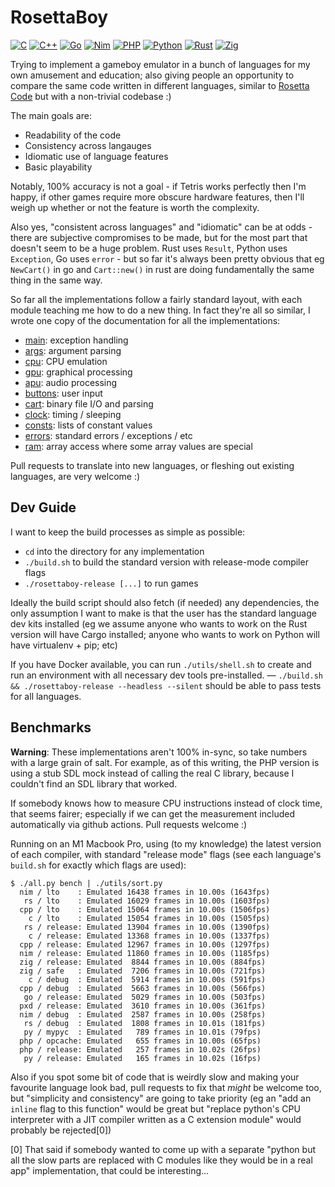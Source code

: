 RosettaBoy
==========

[![C](https://github.com/shish/rosettaboy/actions/workflows/c.yml/badge.svg)](https://github.com/shish/rosettaboy/actions/workflows/c.yml)
[![C++](https://github.com/shish/rosettaboy/actions/workflows/cpp.yml/badge.svg)](https://github.com/shish/rosettaboy/actions/workflows/cpp.yml)
[![Go](https://github.com/shish/rosettaboy/actions/workflows/go.yml/badge.svg)](https://github.com/shish/rosettaboy/actions/workflows/go.yml)
[![Nim](https://github.com/shish/rosettaboy/actions/workflows/nim.yml/badge.svg)](https://github.com/shish/rosettaboy/actions/workflows/nim.yml)
[![PHP](https://github.com/shish/rosettaboy/actions/workflows/php.yml/badge.svg)](https://github.com/shish/rosettaboy/actions/workflows/php.yml)
[![Python](https://github.com/shish/rosettaboy/actions/workflows/py.yml/badge.svg)](https://github.com/shish/rosettaboy/actions/workflows/py.yml)
[![Rust](https://github.com/shish/rosettaboy/actions/workflows/rs.yml/badge.svg)](https://github.com/shish/rosettaboy/actions/workflows/rs.yml)
[![Zig](https://github.com/shish/rosettaboy/actions/workflows/zig.yml/badge.svg)](https://github.com/shish/rosettaboy/actions/workflows/zig.yml)

Trying to implement a gameboy emulator in a bunch of languages for my own
amusement and education; also giving people an opportunity to compare the
same code written in different languages, similar to
[Rosetta Code](https://www.rosettacode.org) but with a non-trivial codebase :)

The main goals are:

- Readability of the code
- Consistency across langauges
- Idiomatic use of language features
- Basic playability

Notably, 100% accuracy is not a goal - if Tetris works perfectly then I'm
happy, if other games require more obscure hardware features, then I'll
weigh up whether or not the feature is worth the complexity.

Also yes, "consistent across languages" and "idiomatic" can be at odds -
there are subjective compromises to be made, but for the most part that
doesn't seem to be a huge problem. Rust uses `Result`, Python uses
`Exception`, Go uses `error` - but so far it's always been pretty obvious
that eg `NewCart()` in go and `Cart::new()` in rust are doing fundamentally
the same thing in the same way.

So far all the implementations follow a fairly standard layout, with each
module teaching me how to do a new thing. In fact they're all so similar,
I wrote one copy of the documentation for all the implementations:

- [main](docs/main.md): exception handling
- [args](docs/args.md): argument parsing
- [cpu](docs/cpu.md): CPU emulation
- [gpu](docs/gpu.md): graphical processing
- [apu](docs/apu.md): audio processing
- [buttons](docs/buttons.md): user input
- [cart](docs/cart.md): binary file I/O and parsing
- [clock](docs/clock.md): timing / sleeping
- [consts](docs/consts.md): lists of constant values
- [errors](docs/errors.md): standard errors / exceptions / etc
- [ram](docs/ram.md): array access where some array values are special

Pull requests to translate into new languages, or fleshing out existing
languages, are very welcome :)


Dev Guide
---------
I want to keep the build processes as simple as possible:
- `cd` into the directory for any implementation
- `./build.sh` to build the standard version with release-mode compiler flags
- `./rosettaboy-release [...]` to run games

Ideally the build script should
also fetch (if needed) any dependencies, the only assumption I want to make is
that the user has the standard language dev kits installed (eg we assume
anyone who wants to work on the Rust version will have Cargo installed;
anyone who wants to work on Python will have virtualenv + pip; etc)

If you have Docker available, you can run `./utils/shell.sh` to create and run an environment with all necessary dev tools pre-installed. — `./build.sh && ./rosettaboy-release --headless --silent` should be able to pass tests for all languages.


Benchmarks
----------
**Warning**: These implementations aren't 100% in-sync, so take numbers with
a large grain of salt. For example, as of this writing, the PHP version is
using a stub SDL mock instead of calling the real C library, because I couldn't
find an SDL library that worked.

If somebody knows how to measure CPU instructions instead of clock time, that
seems fairer; especially if we can get the measurement included automatically
via github actions. Pull requests welcome :)

Running on an M1 Macbook Pro, using (to my knowledge) the latest version of
each compiler, with standard "release mode" flags (see each language's
`build.sh` for exactly which flags are used):

```
$ ./all.py bench | ./utils/sort.py
  nim / lto    : Emulated 16438 frames in 10.00s (1643fps)
   rs / lto    : Emulated 16029 frames in 10.00s (1603fps)
  cpp / lto    : Emulated 15064 frames in 10.00s (1506fps)
    c / lto    : Emulated 15054 frames in 10.00s (1505fps)
   rs / release: Emulated 13904 frames in 10.00s (1390fps)
    c / release: Emulated 13368 frames in 10.00s (1337fps)
  cpp / release: Emulated 12967 frames in 10.00s (1297fps)
  nim / release: Emulated 11860 frames in 10.00s (1185fps)
  zig / release: Emulated  8844 frames in 10.00s (884fps)
  zig / safe   : Emulated  7206 frames in 10.00s (721fps)
    c / debug  : Emulated  5914 frames in 10.00s (591fps)
  cpp / debug  : Emulated  5663 frames in 10.00s (566fps)
   go / release: Emulated  5029 frames in 10.00s (503fps)
  pxd / release: Emulated  3610 frames in 10.00s (361fps)
  nim / debug  : Emulated  2587 frames in 10.00s (258fps)
   rs / debug  : Emulated  1808 frames in 10.01s (181fps)
   py / mypyc  : Emulated   789 frames in 10.01s (79fps)
  php / opcache: Emulated   655 frames in 10.00s (65fps)
  php / release: Emulated   257 frames in 10.02s (26fps)
   py / release: Emulated   165 frames in 10.02s (16fps)
```

Also if you spot some bit of code that is weirdly slow and making your favourite
language look bad, pull requests to fix that _might_ be welcome too, but "simplicity
and consistency" are going to take priority (eg an "add an `inline` flag to this
function" would be great but "replace python's CPU interpreter with a JIT compiler
written as a C extension module" would probably be rejected[0])

[0] That said if somebody wanted to come up with a separate "python but all the slow
parts are replaced with C modules like they would be in a real app" implementation,
that could be interesting...
